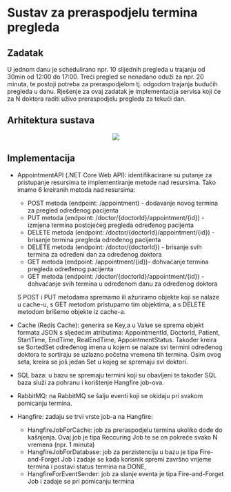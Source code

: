 # Sustav za preraspodjelu termina pregleda

## Zadatak

U jednom danu je schedulirano npr. 10 slijednih pregleda u trajanju od 30min od 12:00 do 17:00. Treći pregled se nenadano oduži za npr. 20 minuta, te postoji potreba za preraspodjelom tj. odgodom trajanja budućih pregleda u danu. Rješenje za ovaj zadatak je implementacija servisa koji će za N doktora raditi uživo preraspodjelu pregleda za tekući dan.

## Arhitektura sustava

<p align="center">
  <img src="https://user-images.githubusercontent.com/18721181/96591857-01fcf600-12e8-11eb-8719-daaa6558b595.png">
</p>

## Implementacija

* AppointmentAPI (.NET Core Web API): identifikacirane su putanje za pristupanje resursima te implementiranje metode nad resursima. Tako imamo 6 kreiranih metoda nad resursima: 
  - POST metoda (endpoint: /appointment) - dodavanje novog termina za pregled određenog pacijenta
  - PUT metoda (endpoint: /doctor/{doctorId}/appointment/{id}) - izmjena termina postojećeg pregleda određenog pacijenta
  - DELETE metoda (endpoint: /doctor/{doctorId}/appointment/{id}) - brisanje termina pregleda određenog pacijenta
  - DELETE metoda (endpoint: /doctor/{doctorId}) - brisanje svih termina za određeni dan za određenog doktora
  - GET metoda (endpoint: /appointment/{id})- dohvaćanje termina pregleda određenog pacijenta
  - GET metoda (endpoint: /doctor/{doctorId}/appointment/{id}) - dohvaćanje svih termina u određenom danu za određenog doktora
  
  S POST i PUT metodama spremamo ili ažuriramo objekte koji se nalaze u cache-u, s GET metodom pristupamo tim objektima, a s DELETE metodom brišemo objekte iz cache-a.

* Cache (Redis Cache): generira se Key,a u Value se sprema objekt formata JSON s sljedećim atributima: AppointmentId, DoctorId, Patient, StartTime, EndTime, RealEndTime, AppointmentStatus. Također kreira se SortedSet određenog imena u kojem se nalaze svi termini određenog doktora te sortiraju se uzlazno početna vremena tih termina. Osim ovog seta, kreira se još jedan Set u kojeg se spremaju svi doktori.

* SQL baza: u bazu se spremaju termini koji su obavljeni te također SQL baza služi za pohranu i korištenje Hangfire job-ova.

* RabbitMQ: na RabbitMQ se šalju eventi koji se okidaju pri svakom pomicanju termina.

* Hangfire: zadaju se trvi vrste job-a na Hangfire: 
   - HangfireJobForCache: job za preraspodjelu termina ukoliko dođe do kašnjenja. Ovaj job je tipa Reccuring Job te se on pokreće svako N vremena (npr. 1 minuta) 
   - HangfireJobForDatabase: job za perzistenciju u bazu je tipa Fire-and-Forget Job i zadaje se kada korisnik spremi završno vrijeme termina i postavi status termina na DONE,
   - HangfireForEventSender: job za slanje eventa je tipa Fire-and-Forget Job i zadaje se pri pomicanju termina





